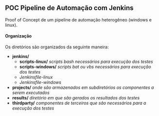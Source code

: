 ## POC Pipeline de Automação com Jenkins
Proof of Concept de um pipeline de automação heterogêneo (windows e linux).

#### Organização
Os diretórios são organizados da seguinte maneira:
* **jenkins/**
  * **scripts-linux/** *scripts bash necessários para execução dos testes*
  * **scripts-windows/** *scripts bat ou vbs necessários para execução dos testes*
  * *Jenkinsfile-linux*
  * *Jenkinsfile-windows*
* **projects/** *onde são armazenados em subdiretórios os componentes a serem executados*
* **results/** *diretório em que são gerados os resultados dos testes*
* **thirdparty/** *componentes de terceiros que são necessários para a execução dos testes*